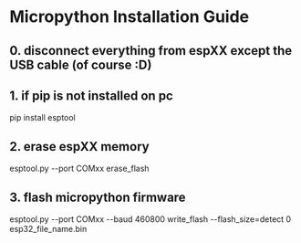 # Micropython Installation Guide

## 0. disconnect everything from espXX except the USB cable (of course :D)

## 1. if pip is not installed on pc
pip install esptool

## 2. erase espXX memory
esptool.py --port COMxx erase_flash

## 3. flash micropython firmware
esptool.py --port COMxx --baud 460800 write_flash --flash_size=detect 0 esp32_file_name.bin